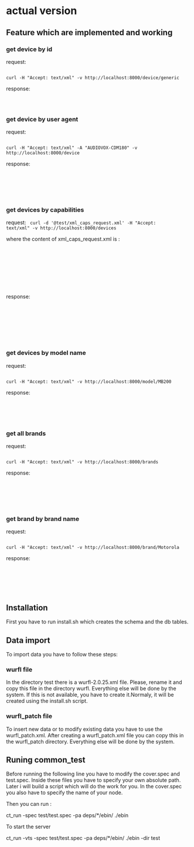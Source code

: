 # actual version


## Feature which are implemented and working

### get device by id
 
request:  

<code>
curl -H "Accept: text/xml" -v http://localhost:8000/device/generic
</code>

response:
<code>
<device id="generic" user_agent="" actual_device_root="undefined" fall_back="root"><group id="product_info">
	<capability name="device_os" value=""/>
	<capability name="nokia_series" value="0"/>
</device>
</code>

### get device by user agent

request:

<code>
curl -H "Accept: text/xml" -A "AUDIOVOX-CDM180" -v http://localhost:8000/device
</code>

response:

<code>
<device id="generic" user_agent="" actual_device_root="undefined" fall_back="root"><group id="product_info">
	<capability name="device_os" value=""/>
	<capability name="nokia_series" value="0"/>
</device>
</code>

### get devices by capabilities

request:
<code>
curl -d '@test/xml_caps_request.xml' -H "Accept: text/xml" -v http://localhost:8000/devices
</code>

where the content of xml_caps_request.xml is : 

<code>
<?xml version="1.0" encoding="utf-8"?>
<query>
	<capabilities>
		<capability name="device_os" value="iPhone OS" operator="="/>
		<capability name="device_os_version" value="0.0" operator=">"/>
	</capabilities>
</query>
</code>

response:

<code>
<devices>
	<device model_name="iPad" brand_name="Apple"/>
	<device model_name="QuickTime Agent" brand_name="Apple"/>
	<device model_name="iPhone" brand_name="Apple"/>
	<device model_name="iPod Touch" brand_name="Apple"/>
</devices>
</code>

### get devices by model name


request: 

<code>
curl -H "Accept: text/xml" -v http://localhost:8000/model/MB200
</code>

response:

<code>
<devices>
	<device model_name="MB200" brand_name="Motorola"/>
</devices>
</code>

### get all brands

request:
 
<code>
curl -H "Accept: text/xml" -v http://localhost:8000/brands
</code>

response:

<code>
<brand name="Motorola">
	<model id="mot_w377g_ver1" model_name="MOT-W377g"/>
	<model id="mot_ex300_ver1" model_name="EX300"/>
</brand>
</code>

### get brand by brand name

request: 

<code>
curl -H "Accept: text/xml" -v http://localhost:8000/brand/Motorola
</code>

response:

<code>
<brand name="Motorola">
	<model id="mot_w377g_ver1" model_name="MOT-W377g"/>
	<model id="mot_ex300_ver1" model_name="EX300"/>
</brand>
</code>



## Installation

First you have to run install.sh which creates the schema and the db tables.

## Data import

To import data you have to follow these steps:

### wurfl file

In the directory test there is a wurfl-2.0.25.xml file. Please, rename it and copy
this file in the directory wurfl. Everything else will be done by the system. 
If this is not available, you have to create it.Normaly, it will be created
using the install.sh script.


### wurfl_patch file

To insert new data or to modify existing data you have to use the wurfl_patch.xml.
After creating a wurfl_patch.xml file you can copy this in the wurfl_patch directory.
Everything else will be done by the system.

## Runing common_test

Before running the following line you have to modify the cover.spec and test.spec.
Inside these files you have to specify your own absolute path. Later i will build
a script which will do the work for you.
In the cover.spec you also have to specify the name of your node. 

Then you can run : 

ct_run -spec test/test.spec -pa deps/*/ebin/ ./ebin 

To start the server 

ct_run -vts -spec test/test.spec -pa deps/*/ebin/ ./ebin -dir test  